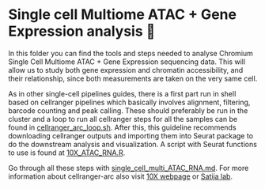 # Single cell Multiome ATAC + Gene Expression analysis :dizzy:
In this folder you can find the tools and steps needed to analyse Chromium Single Cell Multiome ATAC + Gene Expression sequencing data. This will allow us to study both gene expression and chromatin accessibility, and their relationship, since both measurements are taken on the very same cell.

As in other single-cell pipelines guides, there is a first part run in shell based on cellranger pipelines which basically involves alignment, filtering, barcode counting and peak calling. These should preferably be run in the cluster and a loop to run all cellranger steps for all the samples can be found in [cellranger_arc_loop.sh](https://github.com/patriciasolesanchez/PSlab/blob/master/Single_cell_RNAseq_10x/Multi-modal/cellranger_arc_loop.sh).
After this, this guideline recommends downloading cellranger outputs and importing them into Seurat package to do the downstream analysis and visualization. A script with Seurat functions to use is found at [10X_ATAC_RNA.R](https://github.com/patriciasolesanchez/PSlab/blob/master/Single_cell_RNAseq_10x/Multi-modal/10X_ATAC_RNA.R).

Go through all these steps with [single_cell_multi_ATAC_RNA.md](https://github.com/patriciasolesanchez/PSlab/blob/master/10X_single_cell_multi_RNA_ATAC/single_cell_multi_ATAC_RNA.md). For more information about cellranger-arc also visit [10X webpage](https://support.10xgenomics.com/single-cell-multiome-atac-gex/software/pipelines/latest/what-is-cell-ranger-arc) or [Satija lab](https://satijalab.org/). 
</br>
